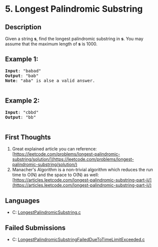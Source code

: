 # 5. Longest Palindromic Substring

## Description
Given a string **s**, find the longest palindromic substring in **s**. You may assume that the maximum length of **s** is 1000.

## Example 1:
<pre>
<b>Input</b>: "babad"
<b>Output</b>: "bab"
<b>Note</b>: "aba" is alse a valid answer.

</pre>

## Example 2:
<pre>
<b>Input</b>: "cbbd"
<b>Output</b>: "bb"

</pre>

## First Thoughts
1. Great explained article you can reference: [https://leetcode.com/problems/longest-palindromic-substring/solution/](https://leetcode.com/problems/longest-palindromic-substring/solution/)
2. Manacher's Algorithm is a non-trivial algorithm which reduces the run time to O(N) and the space to O(N) as well:
[https://articles.leetcode.com/longest-palindromic-substring-part-ii/](https://articles.leetcode.com/longest-palindromic-substring-part-ii/)

## Languages
- C: [LongestPalindromicSubstring.c](LongestPalindromicSubstring.c)

## Failed Submissions
- C: [LongestPalindromicSubstringFailedDueToTimeLimitExceeded.c](LongestPalindromicSubstringFailedDueToTimeLimitExceeded.c)
